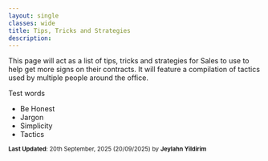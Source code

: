 ```yaml
---
layout: single
classes: wide
title: Tips, Tricks and Strategies
description: 
---
```


This page will act as a list of tips, tricks and strategies for Sales to use to help get more signs on their contracts. It will feature a compilation of tactics used by multiple people around the office.

Test words

- Be Honest
- Jargon
- Simplicity
- Tactics

<sup>**Last Updated**: 20th September, 2025 (20/09/2025) by **Jeylahn Yildirim**</sup>
